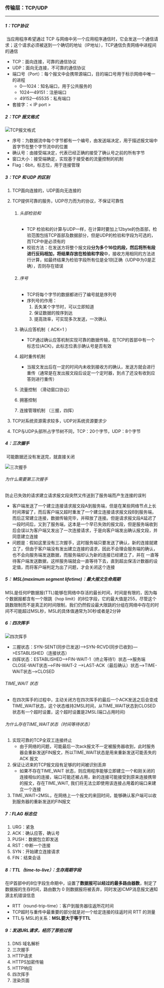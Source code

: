 ### 传输层：TCP/UDP

------

##### 1：TCP协议

​	当应用程序希望通过 TCP 与网络中另一个应用程序通信时，它会发送一个通信请求；这个请求必须被送到一个确切的地址（IP地址），TCP通信负责网络中进程间的通信

- TCP：面向连接，可靠的通信协议
- UDP：面向无连接，不可靠的通信协议
- 端口号（Port）：每个报文中会携带源端口，目的端口号用于标示网络中唯一的进程
  - 0—1024：知名端口，用于公共服务的
  - 1024—49151：注册端口
  - 49152—65535：私有端口
- 套接字：< IP port >

##### 2：TCP 报文格式

![TCP报文格式](/Users/likang/Code/Git/Web-Developing/2：计算机网络/传输层/TCP报文格式.png)

- 序号：为数据流中每个字节都有一个编号，由发送端决定，用于描述报文端中首字节在整个字节流中的位置
- 确认号：由接受端决定，代表已经正确的接受了确认号之前的所有字节
- 窗口大小：接受端确定，实现基于接受者的流量控制的机制
- Flag：6bit，标志位，用于连接管理

##### 3：TCP 和 UDP 的区别

1. TCP面向连接的，UDP面向无连接的

2. TCP提供可靠的服务，UDP尽力而为的协议，不保证可靠性

   1. ###### 头部检验和

      - TCP 检验和的计算与UDP一样，在计算时要加上12byte的伪首部，检验范围包括TCP首部及数据部分，但是UDP的检验和字段为可选的，而TCP中是必须有的
      - 校验方法：在发送方将整个报文段**分为多个16位的段，然后将所有段进行反码相加，将结果存放在检验和字段**中，接收方用相同的方法进行计算，如最终结果为检验字段所有位是全1则正确（UDP中为0是正确），否则存在错误

   2. ###### 序号 

      - TCP将每个字节的数据都进行了编号就是序列号
      - 序列号的作用： 
        1. 丢失某个字节时，可以立即知道
        2. 保证数据的按序到达 
        3. 提高效率，可实现多次发送，一次确认

   3. 确认应答机制（ ACK=1 ） 

      - TCP通过确认应答机制实现可靠的数据传输，在TCP的首部中有一个标志位(ACK)，此标志位表示确认号是否有效

   4. 超时重传机制 

      - 当报文发出后在一定的时间内未收到接收方的确认，发送方就会进行重传（通常是在发出报文段后设定一个定时器，到点了还没有收到应答则进行重传）

   5. 流量控制 （滑动窗口协议）

   6. 拥塞控制

   7. 连接管理机制 （三握，四挥）

3. TCP对系统资源需求较多，UDP对系统资源要求少

4. TCP与UDP头部所占字节树不同，TCP：20个字节，UDP：8个字节

##### 4：三次握手

​	可能数据还没有发送完，就直接关闭

![三次握手](/Users/likang/Code/Git/Web-Developing/2：计算机网络/传输层/三次握手.png)

###### 为什么需要第三次握手

​	防止已失效的请求建立请求报文段突然又传送到了服务端而产生连接的误判

- 客户端发送了一个建立连接请求报文段A到服务端，但是在某些网络节点上长时间滞留了，而后客户端又超时重发了一个建立连接请求报文段B到服务端，而后正常建立连接，数据传输完毕，并释放了连接。但是请求报文段A延迟了一段时间后，又到了服务端，这本是一个早已失效的报文段，但是服务端收到后会误以为客户端又发出了一次连接请求，于是向客户端发出确认报文段，并同意建立连接
- 问题是：假如这里没有三次握手，这时服务端只要发送了确认，新的连接就建立了，但由于客户端没有发出建立连接的请求，因此不会理会服务端的确认，也不会向服务端发送数据，而服务端却认为新的连接已经建立了，并在 一直等待客户端发送数据，这样服务端就会一直等待下去，直到超出保活计数器的设定值，而将客户端判定为出了问题，才会关闭这个连接

##### 5： MSL(maximum segment lifetime)：最大报文生命周期

​	MSL是任何IP数据报(TTL)能够在网络中存活的最长时间，时间是有限的，因为每个数据报都含有一个限跳（hop limit）的8位字段，它的最大值是255，尽管这个跳数限制而不是真正的时间限制，我们仍然假设最大限跳的分组在网络中存在的时间不可能超过MSL秒，MSL的具体值通常为30秒或者是2分钟

##### 6：四次挥手

![四次挥手](/Users/likang/Code/Git/Web-Developing/2：计算机网络/传输层/四次挥手.png)

- 三握状态：SYN-SENT(同步已发送)—>SYN-RCVD(同步已收到)—>ESTABLISHED（连接状态）
- 四挥状态：ESTABLISHED—>FIN-WAIT-1（终止等待1）状态—>服务端CLOSE-WAIT状态—>FIN-WAIT-2    —>LAST-ACK（最后确认）状态—>TIME-WAIT状态—>CLOSED

###### TIME_WAIT 状态

- 在四次挥手的过程中，主动关闭方在四次挥手的最后一个ACK发送之后会变成TIME_WAIT状态，这个状态维持2MSL时间，从TIME_WAIT状态到CLOSED状态有一个超时设置，这个超时设置是2MSL(端口占用时间)


###### 为什么存在TIME_WAIT状态（时间等待状态）

1. 实现可靠的TCP全双工连接终止
   - 由于网络的问题，可能最后一次ack报文不一定被服务器收到，此时服务器会重新发送FIN报文，所以TIME_WAIT状态是用来重新发送可能丢失的 ACK 报文
2. 保证让迟来的TCP报文段有足够的时间被识别丢弃
   - 如果不存在TIME_WAIT 状态，则应用程序能够立即建立一个和刚关闭的连接相似的连接，端口可能还被占用，新的连接可能接受到原来连接携带的报文，存在TIME_WAIT, 我们将无法立即使用该连接占用着的端口来建立一个连接
3. TIME_WAIT=2MSL，在网络上一个报文的来回时间，能够确认客户端可以收到服务器的重新发送的FIN报文

##### 7：FLAG 标志位

1. URG：紧急 
2. ACK：确认应答，确认号
3. PUSH：数据包立即发送 
4. RST：中断一个连接
5. SYN：开始建立连接请求  
6. FIN：结束会话 

##### 8：TTL（time-to-live）：生存周期字段

​	在IP首部中的8位字段生命期中，设置了**数据报可以经过的最多路由器数**，制定了数据报的生存时间，路由数为 0 则数据报将被丢弃，同时发送ICMP消息报文通知源主机错误信息

- RTT（round-trip-time）：客户到服务器往返所花时间
- TCP超时与重传中最重要的部分就是对一个给定连接的往返时间 RTT 的测量
- TTL与 MSL的关系：**MSL要大于等于TTL**

##### 9：发送URL请求，经历了那些过程

1. DNS 域名解析
2. 三次握手
3. HTTP请求
4. HTTPS加密传输
5. HTTP响应
6. 四次挥手
7. 渲染页面




